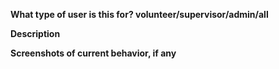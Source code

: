 **What type of user is this for? volunteer/supervisor/admin/all**


**Description**


**Screenshots of current behavior, if any**

